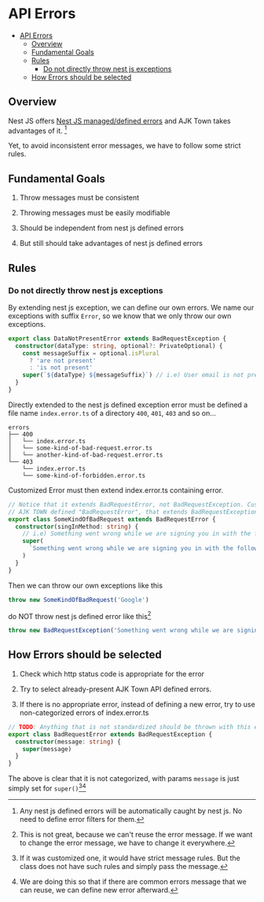 # API Errors

<!-- TOC -->

- [API Errors](#api-errors)
  - [Overview](#overview)
  - [Fundamental Goals](#fundamental-goals)
  - [Rules](#rules)
    - [Do not directly throw nest js exceptions](#do-not-directly-throw-nest-js-exceptions)
  - [How Errors should be selected](#how-errors-should-be-selected)

<!-- /TOC -->

## Overview

Nest JS offers [Nest JS managed/defined errors](https://docs.nestjs.com/exception-filters#built-in-http-exceptions) and AJK Town takes advantages of it. [^1]

Yet, to avoid inconsistent error messages, we have to follow some strict rules.

[^1]: Any nest js defined errors will be automatically caught by nest js. No need to define error filters for them.

## Fundamental Goals

1. Throw messages must be consistent

1. Throwing messages must be easily modifiable

1. Should be independent from nest js defined errors

1. But still should take advantages of nest js defined errors

## Rules


### Do not directly throw nest js exceptions
By extending nest js exception, we can define our own errors.
We name our exceptions with suffix `Error`, so we know that we only throw our own exceptions.
```ts
export class DataNotPresentError extends BadRequestException {
  constructor(dataType: string, optional?: PrivateOptional) {
    const messageSuffix = optional.isPlural
      ? 'are not present'
      : 'is not present'
    super(`${dataType} ${messageSuffix}`) // i.e) User email is not present
  }
}
```

Directly extended to the nest js defined exception error must be defined a file name `index.error.ts` of a directory 
`400`, `401`, `403` and so on...
```
errors
├── 400
│   └── index.error.ts
│   └── some-kind-of-bad-request.error.ts
│   └── another-kind-of-bad-request.error.ts
└── 403
    └── index.error.ts
    └── some-kind-of-forbidden.error.ts
```

Customized Error must then extend index.error.ts containing error.
```ts
// Notice that it extends BadRequestError, not BadRequestException. Customized Error must extend only the 
// AJK TOWN defined "BadRequestError", that extends BadRequestException.\
export class SomeKindOfBadRequest extends BadRequestError {
  constructor(singInMethod: string) {
    // i.e) Something went wrong while we are signing you in with the following method: Google
    super(
      `Something went wrong while we are signing you in with the following method: ${singInMethod}`,
    )
  }
}
```

Then we can throw our own exceptions like this
```ts
throw new SomeKindOfBadRequest('Google')
```

do NOT throw nest js defined error like this[^2]
```ts
throw new BadRequestException('Something went wrong while we are signing you in with the following method: Google')
```
[^2]: This is not great, because we can't reuse the error message. If we want to change the error message, we have to change it everywhere.

## How Errors should be selected

1. Check which http status code is appropriate for the error

1. Try to select already-present AJK Town API defined errors.

1. If there is no appropriate error, instead of defining a new error, try to use non-categorized errors of index.error.ts

```ts
// TODO: Anything that is not standardized should be thrown with this exception.
export class BadRequestError extends BadRequestException {
  constructor(message: string) {
    super(message)
  }
}
```

The above is clear that it is not categorized, with params `message` is just simply set for `super()`[^3][^4]

[^3]: If it was customized one, it would have strict message rules. But the class does not have such rules and simply pass the message.

[^4]: We are doing this so that if there are common errors message that we can reuse, we can define new error afterward.